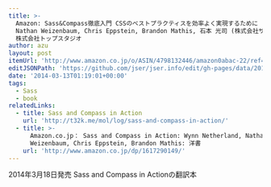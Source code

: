 ```yaml
---
title: >-
  Amazon: Sass&Compass徹底入門 CSSのベストプラクティスを効率よく実現するために [大型本]: Wynn Netherland,
  Nathan Weizenbaum, Chris Eppstein, Brandon Mathis, 石本 光司 (株式会社サイバーエージェント),
  株式会社トップスタジオ
author: azu
layout: post
itemUrl: 'http://www.amazon.co.jp/o/ASIN/4798132446/amazon0abac-22/ref=nosim'
editJSONPath: 'https://github.com/jser/jser.info/edit/gh-pages/data/2014/03/index.json'
date: '2014-03-13T01:19:01+00:00'
tags:
  - Sass
  - book
relatedLinks:
  - title: Sass and Compass in Action
    url: 'http://t32k.me/mol/log/sass-and-compass-in-action/'
  - title: >-
      Amazon.co.jp： Sass and Compass in Action: Wynn Netherland, Nathan
      Weizenbaum, Chris Eppstein, Brandon Mathis: 洋書
    url: 'http://www.amazon.co.jp/dp/1617290149/'
---
```

2014年3月18日発売
Sass and Compass in Actionの翻訳本

